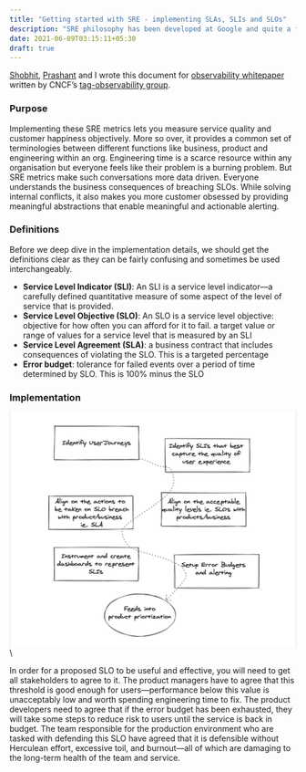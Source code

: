 ```yaml
---
title: "Getting started with SRE - implementing SLAs, SLIs and SLOs"
description: "SRE philosophy has been developed at Google and quite a few organizations are now onboarding to these principles. This document entails our learning on how to practically get started with SRE in you organization"
date: 2021-06-09T03:15:11+05:30
draft: true
---
```


[Shobhit](http://sinisterlight.com), [Prashant](https://twitter.com/prashant_mit) and I wrote this document for [observability whitepaper](https://docs.google.com/document/d/1eoxBe-tkQclixeNmKXcyCMmaF5w1Kh1rBDdLs0-cFsA/) written by CNCF’s [tag-observability group](https://github.com/cncf/tag-observability).

### Purpose
Implementing these SRE metrics lets you measure service quality and customer happiness objectively. More so over, it provides a common set of terminologies between different functions like business, product and engineering within an org. Engineering time is a scarce resource within any organisation but everyone feels like their problem is a burning problem. But SRE metrics make such conversations more data driven. Everyone understands the business consequences of breaching SLOs. While solving internal conflicts, it also makes you more customer obsessed by providing meaningful abstractions that enable meaningful and actionable alerting.

### Definitions
Before we deep dive in the implementation details, we should get the definitions clear as they can be fairly confusing and sometimes be used interchangeably.

* **Service Level Indicator (SLI)**: An SLI is a service level indicator—a carefully defined quantitative measure of some aspect of the level of service that is provided.
* **Service Level Objective (SLO)**: An SLO is a service level objective: objective for how often you can afford for it to fail. a target value or range of values for a service level that is measured by an SLI
* **Service Level Agreement (SLA)**: a business contract that includes consequences of violating the SLO. This is a targeted percentage
* **Error budget**: tolerance for failed events over a period of time determined by SLO. This is 100% minus the SLO

### Implementation

![Implementation of SLA SLI SLO - flow diagram](/images/SLAIO.png)\

In order for a proposed SLO to be useful and effective, you will need to get all stakeholders to agree to it. The product managers have to agree that this threshold is good enough for users—performance below this value is unacceptably low and worth spending engineering time to fix. The product developers need to agree that if the error budget has been exhausted, they will take some steps to reduce risk to users until the service is back in budget. The team responsible for the production environment who are tasked with defending this SLO have agreed that it is defensible without Herculean effort, excessive toil, and burnout—all of which are damaging to the long-term health of the team and service.
